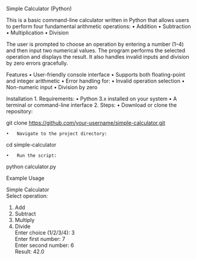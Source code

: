 Simple Calculator (Python)

This is a basic command-line calculator written in Python that allows users to perform four fundamental arithmetic operations:
	•	Addition
	•	Subtraction
	•	Multiplication
	•	Division

The user is prompted to choose an operation by entering a number (1–4) and then input two numerical values. The program performs the selected operation and displays the result. It also handles invalid inputs and division by zero errors gracefully.


Features
	•	User-friendly console interface
	•	Supports both floating-point and integer arithmetic
	•	Error handling for:
	•	Invalid operation selection
	•	Non-numeric input
	•	Division by zero

Installation
	1.	Requirements:
	•	Python 3.x installed on your system
	•	A terminal or command-line interface
	2.	Steps:
	•	Download or clone the repository:

git clone https://github.com/your-username/simple-calculator.git


	•	Navigate to the project directory:

cd simple-calculator


	•	Run the script:

python calculator.py



Example Usage

Simple Calculator  
Select operation:  
1. Add  
2. Subtract  
3. Multiply  
4. Divide  
Enter choice (1/2/3/4): 3  
Enter first number: 7  
Enter second number: 6  
Result: 42.0



